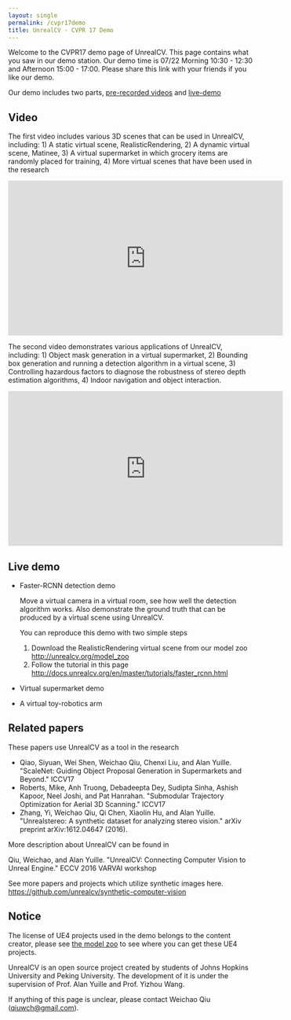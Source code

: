 ```yaml
---
layout: single
permalink: /cvpr17demo
title: UnrealCV - CVPR 17 Demo
---
```


Welcome to the CVPR17 demo page of UnrealCV. This page contains what you saw in our demo station. Our demo time is 07/22 Morning 10:30 - 12:30 and Afternoon 15:00 - 17:00. Please share this link with your friends if you like our demo.

Our demo includes two parts, [pre-recorded videos](#video) and [live-demo](#demo)

<div id="video"></div>

## Video

The first video includes various 3D scenes that can be used in UnrealCV, including: 1) A static virtual scene, RealisticRendering, 2) A dynamic virtual scene, Matinee, 3) A virtual supermarket in which grocery items are randomly placed for training, 4) More virtual scenes that have been used in the research

<iframe width="560" height="315" src="https://www.youtube.com/embed/-Hsw8BFj2PU?rel=0" frameborder="0" allowfullscreen></iframe>


The second video demonstrates various applications of UnrealCV, including: 1) Object mask generation in a virtual supermarket,  2) Bounding box generation and running a detection algorithm in a virtual scene, 3) Controlling hazardous factors to diagnose the robustness of stereo depth estimation algorithms, 4) Indoor navigation and object interaction.

<iframe width="560" height="315" src="https://youtu.be/veoreh3OYBg" frameborder="0" allowfullscreen></iframe>

<div id="demo"></div>

## Live demo

- Faster-RCNN detection demo

    Move a virtual camera in a virtual room, see how well the detection algorithm works. Also demonstrate the ground truth that can be produced by a virtual scene using UnrealCV.

    You can reproduce this demo with two simple steps

    1. Download the RealisticRendering virtual scene from our model zoo http://unrealcv.org/model_zoo
    2. Follow the tutorial in this page http://docs.unrealcv.org/en/master/tutorials/faster_rcnn.html


- Virtual supermarket demo

- A virtual toy-robotics arm

## Related papers

These papers use UnrealCV as a tool in the research

- Qiao, Siyuan, Wei Shen, Weichao Qiu, Chenxi Liu, and Alan Yuille. "ScaleNet: Guiding Object Proposal Generation in Supermarkets and Beyond." ICCV17
- Roberts, Mike, Anh Truong, Debadeepta Dey, Sudipta Sinha, Ashish Kapoor, Neel Joshi, and Pat Hanrahan. "Submodular Trajectory Optimization for Aerial 3D Scanning." ICCV17
- Zhang, Yi, Weichao Qiu, Qi Chen, Xiaolin Hu, and Alan Yuille. "Unrealstereo: A synthetic dataset for analyzing stereo vision." arXiv preprint arXiv:1612.04647 (2016).

More description about UnrealCV can be found in

Qiu, Weichao, and Alan Yuille. "UnrealCV: Connecting Computer Vision to Unreal Engine." ECCV 2016 VARVAI workshop

See more papers and projects which utilize synthetic images here. https://github.com/unrealcv/synthetic-computer-vision

## Notice

The license of UE4 projects used in the demo belongs to the content creator, please see [the model zoo](http://docs.unrealcv.org/en/master/reference/model_zoo.html) to see where you can get these UE4 projects.

UnrealCV is an open source project created by students of Johns Hopkins University and Peking University. The development of it is under the supervision of Prof. Alan Yuille and Prof. Yizhou Wang.

If anything of this page is unclear, please contact Weichao Qiu (qiuwch@gmail.com).
